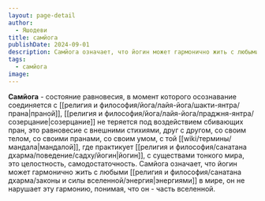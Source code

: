 ```yaml
---
layout: page-detail
author:
  - Яшодеви
title: самйога
publishDate: 2024-09-01
description: Самйога означает, что йогин может гармонично жить с любыми энергиями в мире, он не нарушает эту гармонию, понимая, что он - часть вселенной.
tags:
  - самйога
image:
---
```

**Самйога** - состояние равновесия, в момент которого осознавание соединяется с [[религия и философия/йога/лайя-йога/шакти-янтра/прана|праной]], [[религия и философия/йога/лайя-йога/праджня-янтра/созерцание|созерцание]] не теряется под воздействием сбивающих пран, это равновесие с внешними стихиями, друг с другом, со своим телом, со своими пранами, со своим умом, с той [[wiki/термины/мандала|мандалой]], где практикует [[религия и философия/санатана дхарма/поведение/садху/йогин|йогин]], с существами тонкого мира, это целостность, самодостаточность. Самйога означает, что йогин может гармонично жить с любыми [[религия и философия/санатана дхарма/законы и силы вселенной/энергия|энергиями]] в мире, он не нарушает эту гармонию, понимая, что он - часть вселенной.

